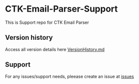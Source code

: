 # CTK-Email-Parser-Support
This is Support repo for CTK Email Parser

## Version history
Access all version details here [VersionHistory.md](VersionHistory.md)

## Support
For any issues/support needs, pleease create an issue at [issues](https://github.com/CynoteckLabs/CTK-Email-Parser-Support/issues)


